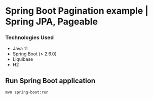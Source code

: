 # Spring Boot Pagination example | Spring JPA, Pageable

### Technologies Used
* Java 11
* Spring Boot (> 2.6.0)
* Liquibase
* H2
## Run Spring Boot application
```
mvn spring-boot:run
```
